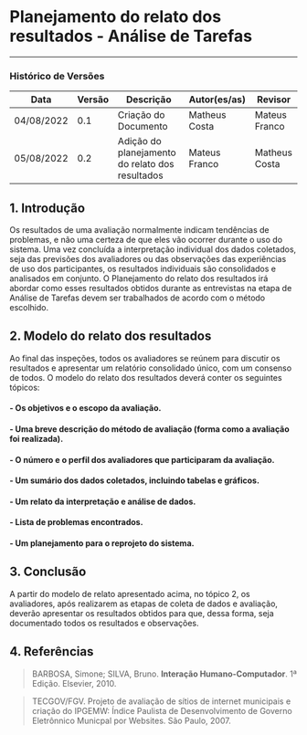 # Planejamento do relato dos resultados - Análise de Tarefas
***

### Histórico de Versões

**Data** | **Versão** | **Descrição** | **Autor(es/as)** | **Revisor** |
--- | --- | --- | --- | --- |
04/08/2022 | 0.1 | Criação do Documento | Matheus Costa | Mateus Franco
05/08/2022 | 0.2 | Adição do planejamento do relato dos resultados|  Mateus Franco | Matheus Costa

## 1. Introdução
Os resultados de uma avaliação normalmente indicam tendências de problemas, e não uma certeza de que eles vão ocorrer durante o uso do sistema. Uma vez concluída a interpretação individual dos dados coletados, seja das previsões dos avaliadores ou das observações das experiências de uso dos participantes, os resultados individuais são consolidados e analisados em conjunto. 
O Planejamento do relato dos resultados irá abordar como esses resultados obtidos durante as entrevistas na etapa de Análise de Tarefas devem ser trabalhados de acordo com o método escolhido.

## 2. Modelo do relato dos resultados
Ao final das inspeções, todos os avaliadores se reúnem para discutir os resultados e apresentar um relatório consolidado único, com um consenso de todos. O modelo do relato dos resultados deverá conter os seguintes tópicos:

#### - Os objetivos e o escopo da avaliação.
#### - Uma breve descrição do método de avaliação (forma como a avaliação foi realizada).
#### - O número e o perfil dos avaliadores que participaram da avaliação.
#### - Um sumário dos dados coletados, incluindo tabelas e gráficos.
#### - Um relato da interpretação e análise de dados.
#### - Lista de problemas encontrados.
#### - Um planejamento para o reprojeto do sistema.

## 3. Conclusão

A partir do modelo de relato apresentado acima, no tópico 2, os avaliadores, após realizarem as etapas de coleta de dados e avaliação, deverão apresentar os resultados obtidos para que, dessa forma, seja documentado todos os resultados e observações. 

## 4. Referências

> BARBOSA, Simone; SILVA, Bruno. **Interação Humano-Computador**. 1ª Edição. Elsevier, 2010.

> TECGOV/FGV. Projeto de avaliação de sítios de internet municipais e criação do IPGEMW: Índice Paulista de Desenvolvimento de Governo Eletrônnico Municpal por Websites. São Paulo, 2007.


